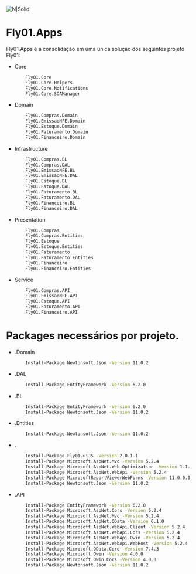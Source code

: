 ![N|Solid](https://cdnfly01.azureedge.net/img/fly01logopreto.png)

# Fly01.Apps

Fly01.Apps é a consolidação em uma única solução dos seguintes projeto Fly01:
  * Core
    ```sh
        Fly01.Core
        Fly01.Core.Helpers
        Fly01.Core.Notifications
        Fly01.Core.SOAManager
  * Domain
    ```sh
        Fly01.Compras.Domain
        Fly01.EmissaoNFE.Domain
        Fly01.Estoque.Domain
        Fly01.Faturamento.Domain
        Fly01.Financeiro.Domain
  * Infrastructure
    ```sh
        Fly01.Compras.BL
        Fly01.Compras.DAL
        Fly01.EmissaoNFE.BL
        Fly01.EmissaoNFE.DAL
        Fly01.Estoque.BL
        Fly01.Estoque.DAL
        Fly01.Faturamento.BL
        Fly01.Faturamento.DAL
        Fly01.Financeiro.BL
        Fly01.Financeiro.DAL
  * Presentation
    ```sh
        Fly01.Compras
        Fly01.Compras.Entities
        Fly01.Estoque
        Fly01.Estoque.Entities
        Fly01.Faturamento
        Fly01.Faturamento.Entities
        Fly01.Financeiro
        Fly01.Financeiro.Entities
  * Service
    ```sh
        Fly01.Compras.API
        Fly01.EmissaoNFE.API
        Fly01.Estoque.API
        Fly01.Faturamento.API
        Fly01.Financeiro.API
#
# Packages necessários por projeto.

  - .Domain
    ```sh
        Install-Package Newtonsoft.Json -Version 11.0.2
  - .DAL
    ```sh
        Install-Package EntityFramework -Version 6.2.0
  - .BL
    ```sh
        Install-Package EntityFramework -Version 6.2.0
        Install-Package Newtonsoft.Json -Version 11.0.2
  - .Entities
    ```sh
        Install-Package Newtonsoft.Json -Version 11.0.2
  - .<ProjectName>
    ```sh
        Install-Package Fly01.uiJS -Version 2.0.1.1
        Install-Package Microsoft.AspNet.Mvc -Version 5.2.4
        Install-Package Microsoft.AspNet.Web.Optimization -Version 1.1.3
        Install-Package Microsoft.AspNet.WebApi -Version 5.2.4
        Install-Package MicrosoftReportViewerWebForms -Version 11.0.0.0
        Install-Package Newtonsoft.Json -Version 11.0.2
  - .API
    ```sh
        Install-Package EntityFramework -Version 6.2.0
        Install-Package Microsoft.AspNet.Cors -Version 5.2.4
        Install-Package Microsoft.AspNet.Mvc -Version 5.2.4
        Install-Package Microsoft.AspNet.OData -Version 6.1.0
        Install-Package Microsoft.AspNet.WebApi.Client -Version 5.2.4
        Install-Package Microsoft.AspNet.WebApi.Cors -Version 5.2.4
        Install-Package Microsoft.AspNet.WebApi.Owin -Version 5.2.4
        Install-Package Microsoft.AspNet.WebApi.WebHost -Version 5.2.4
        Install-Package Microsoft.OData.Core -Version 7.4.3
        Install-Package Microsoft.Owin -Version 4.0.0
        Install-Package Microsoft.Owin.Cors -Version 4.0.0
        Install-Package Newtonsoft.Json -Version 11.0.2
